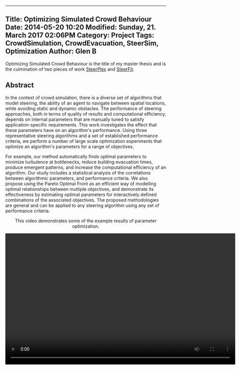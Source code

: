 
---
Title: Optimizing Simulated Crowd Behaviour	
Date: 2014-05-20 10:20
Modified: Sunday, 21. March 2017 02:06PM 
Category: Project
Tags: CrowdSimulation, CrowdEvacuation, SteerSim, Optimization
Author: Glen B
---

Optimizing Simulated Crowd Behaviour is the title of my master thesis and is the culmination of two pieces of work <a href="SteerPlex.php">SteerPlex</a> and <a href="SteerPlex.php">SteerFit</a>. 

## Abstract

In the context of crowd simulation, there is a diverse set of algorithms that model steering, the ability of an agent to navigate between spatial locations, while avoiding static and dynamic obstacles. The performance of steering approaches, both in terms of quality of results and computational efficiency, depends on internal parameters that are manually tuned to satisfy application-specific requirements. This work investigates the effect that these parameters have on an algorithm's performance. Using three representative steering algorithms and a set of established performance criteria, we perform a number of large scale optimization experiments that optimize an algorithm's parameters for a range of objectives.

For example, our method automatically finds optimal parameters to minimize turbulence at bottlenecks, reduce building evacuation times, produce emergent patterns, and increase the computational efficiency of an algorithm. Our study includes a statistical analysis of the correlations between algorithmic parameters, and performance criteria. We also propose using the Pareto Optimal Front as an efficient way of modelling optimal relationships between multiple objectives, and demonstrate its effectiveness by estimating optimal parameters for interactively defined combinations of the associated objectives. The proposed methodologies are general and can be applied to any steering algorithm using any set of performance criteria.

<article style="text-align:center">
							<p>
								This video demonstrates some of the example results of parameter optimization.
							</p>
							<video width="720" height="410" controls>
							  <source type="video/mp4" src="projects/MastersThesis/Thesis-high-quality.mp4"></source>
							  <source type="video/webm" src="projects/MastersThesis/Thesis-high-quality.webm"></source>
							
							  Your browser does not support the encoded video.
							</video>
						</article>

## Files

[comment]: <> ([Bibtex](../files/bibtex/EnvironmentOpt.bib))
[Paper](../projects/MastersThesis/thesis.pdf)
[Presentation](../projects/MastersThesis/Thesis-Presentation2.pptx)
[comment]: <> ( [Code](https://github.com/FracturedPlane/EnvironmentInterface))

